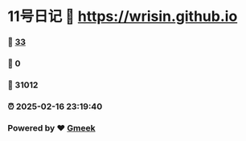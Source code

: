 # 11号日记 :link: https://wrisin.github.io 
### :page_facing_up: [33](https://wrisin.github.io/tag.html) 
### :speech_balloon: 0 
### :hibiscus: 31012 
### :alarm_clock: 2025-02-16 23:19:40 
### Powered by :heart: [Gmeek](https://github.com/Meekdai/Gmeek)
